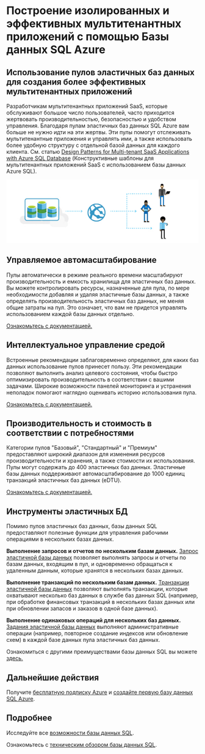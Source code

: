 <properties
   pageTitle="Построение изолированных и эффективных мультитенантных приложений с помощью Базы данных SQL Azure"
   description="Узнайте, как база данных SQL создает мультитенантные приложения"
   keywords=""
   services="sql-database"
   documentationCenter=""
   authors="carlrabeler"
   manager="jhubbard"
   editor=""/>

<tags
   ms.service="sql-database"
   ms.devlang="NA"
   ms.topic="article"
   ms.tgt_pltfrm="NA"
   ms.workload="data-management"
   ms.date="05/04/2016"
   ms.author="carlrab"/>

# Построение изолированных и эффективных мультитенантных приложений с помощью Базы данных SQL Azure

## Использование пулов эластичных баз данных для создания более эффективных мультитенантных приложений

Разработчикам мультитенантных приложений SaaS, которые обслуживают большое число пользователей, часто приходится жертвовать производительностью, безопасностью и удобством управления. Благодаря пулам эластичных баз данных SQL Azure вам больше не нужно идти на эти жертвы. Эти пулы помогут отслеживать мультитенантные приложения и управлять ими, а также использовать более удобную структуру с отдельной базой данных для каждого клиента. См. статью [Design Patterns for Multi-tenant SaaS Applications with Azure SQL Database](sql-database-design-patterns-multi-tenancy-saas-applications.md) (Конструктивные шаблоны для мультитенантных приложений SaaS с использованием базы данных Azure SQL).

![build-multi-tenant-apps](./media/sql-database-build-multi-tenant-apps/sql-database-build-multi-tenant-apps.png)

## Управляемое автомасштабирование

Пулы автоматически в режиме реального времени масштабируют производительность и емкость хранилища для эластичных баз данных. Вы можете контролировать ресурсы, назначенные для пула, по мере необходимости добавляя и удаляя эластичные базы данных, а также определять производительность эластичных баз данных, не меняя общие затраты на пул. Это означает, что вам не придется управлять использованием каждой базы данных отдельно.

[Ознакомьтесь с документацией.](sql-database-elastic-pool.md)

## Интеллектуальное управление средой

Встроенные рекомендации заблаговременно определяют, для каких баз данных использование пулов принесет пользу. Эти рекомендации позволяют выполнить анализ целевого состояния, чтобы быстро оптимизировать производительность в соответствии с вашими задачами. Широкие возможности панелей мониторинга и устранения неполадок помогают наглядно оценивать историю использования пула.

[Ознакомьтесь с документацией.](sql-database-elastic-pool-guidance.md)

## Производительность и стоимость в соответствии с потребностями

Категории пулов "Базовый", "Стандартный" и "Премиум" предоставляют широкий диапазон для изменения ресурсов производительности и хранения, а также стоимости их использования. Пулы могут содержать до 400 эластичных баз данных. Эластичные базы данных поддерживают автомасштабирование до 1000 единиц транзакций эластичных баз данных (eDTU).

[Ознакомьтесь с документацией.](https://azure.microsoft.com/pricing/details/sql-database/?b=16.50)

## Инструменты эластичных БД

Помимо пулов эластичных баз данных, базы данных SQL предоставляют полезные функции для управления рабочими операциями в нескольких базах данных.

**Выполнение запросов и отчетов по нескольким базам данных.** [Запрос эластичной базы данных](sql-database-elastic-query-overview.md) позволяет выполнять запросы и отчеты по базам данных, входящим в пул, и одновременно обращаться к удаленным данным, которые хранятся в нескольких базах данных.

**Выполнение транзакций по нескольким базам данных.** [Транзакции эластичной базы данных](sql-database-elastic-transactions-overview.md) позволяют выполнять транзакции, которые охватывают несколько баз данных в службе баз данных SQL (например, при обработке финансовых транзакций в нескольких базах данных или при обновлении запасов и заказов в одной базе данных).

**Выполнение одинаковых операций для нескольких баз данных.** [Задания эластичной базы данных](sql-database-elastic-jobs-overview.md) выполняют административные операции (например, повторное создание индексов или обновление схем) в каждой базе данных пула эластичных баз данных.

Ознакомиться с другими преимуществами базы данных SQL вы можете [здесь.](https://azure.microsoft.com/services/sql-database/)

## Дальнейшие действия

Получите [бесплатную подписку Azure](https://azure.microsoft.com/get-started/) и [создайте первую базу данных SQL Azure](sql-database-get-started.md).

## Подробнее

Исследуйте все [возможности базы данных SQL](https://azure.microsoft.com/services/sql-database/).
 
Ознакомьтесь с [техническим обзором базы данных SQL](sql-database-technical-overview.md).

<!---HONumber=AcomDC_0525_2016-->